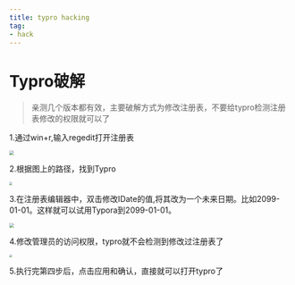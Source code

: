 ```yaml
---
title: typro hacking
tag: 
- hack
---
```


# Typro破解

>亲测几个版本都有效，主要破解方式为修改注册表，不要给typro检测注册表修改的权限就可以了

1.通过win+r,输入regedit打开注册表

<img src="https://telegraph-image-2ni.pages.dev/file/6ac2175e435ab73248b76.png" style="zoom:50%;" />

2.根据图上的路径，找到Typro

<img src="https://telegraph-image-2ni.pages.dev/file/68fce7738c28d8017a590.png" style="zoom:33%;" />

3.在注册表编辑器中，双击修改IDate的值,将其改为一个未来日期。比如2099-01-01。这样就可以试用Typora到2099-01-01。

<img src="https://telegraph-image-2ni.pages.dev/file/c8c93f58d4cabd60e3eed.png" style="zoom:50%;" />

4.修改管理员的访问权限，typro就不会检测到修改过注册表了

<img src="https://telegraph-image-2ni.pages.dev/file/2c9493624aaf44e0908c4.png" style="zoom:33%;" />

5.执行完第四步后，点击应用和确认，直接就可以打开typro了